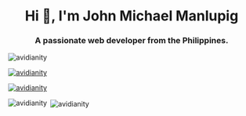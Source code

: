 <h1 align="center">Hi 👋, I'm John Michael Manlupig</h1>
<h3 align="center">A passionate web developer from the Philippines.</h3>

<p align="left"> <img src="https://komarev.com/ghpvc/?username=avidianity&label=Profile%20views&color=0e75b6&style=flat" alt="avidianity" /> </p>

<p align="left"> <a href="https://github.com/ryo-ma/github-profile-trophy"><img src="https://github-profile-trophy.vercel.app/?username=avidianity" alt="avidianity" /></a> </p>

<p align="left"> <a href="https://twitter.com/avidianity" target="blank"><img src="https://img.shields.io/twitter/follow/avidianity?logo=twitter&style=for-the-badge" alt="avidianity" /></a> </p>

<p><img align="left" src="https://github-readme-stats.vercel.app/api/top-langs/?username=avidianity&layout=compact" alt="avidianity" /></p>

<p>&nbsp;<img align="center" src="https://github-readme-stats.vercel.app/api?username=avidianity&show_icons=true" alt="avidianity" /></p>
